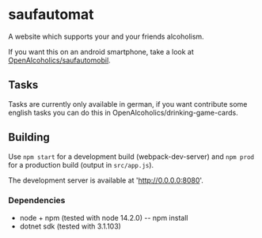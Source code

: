 # saufautomat

A website which supports your and your friends alcoholism.

If you want this on an android smartphone, take a look at [OpenAlcoholics/saufautomobil](https://github.com/OpenAlcoholics/saufautomobil).

## Tasks

Tasks are currently only available in german, if you want contribute some english tasks you can do this in OpenAlcoholics/drinking-game-cards.

## Building

Use `npm start` for a development build (webpack-dev-server) and `npm prod` for a production build (output in `src/app.js`).

The development server is available at 'http://0.0.0.0:8080'.

### Dependencies

- node + npm (tested with node 14.2.0)
-- npm install
- dotnet sdk (tested with 3.1.103)
